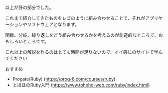 以上が肝の部分でした。

これまで紹介してきたものをレゴのように組み合わせることで、それがアプリケーションやソフトウェアとなります。

関数、分岐、繰り返しをどう組み合わせるかを考えるのが創造的なところで、おもしろいところです。

これ以上の解説を作るのはとても時間が足りないので、イイ感じのサイトで学んでください

おすすめ

* Progate(Ruby) (https://prog-8.com/courses/ruby)
* とほほのRuby入門 (https://www.tohoho-web.com/ruby/index.html)
